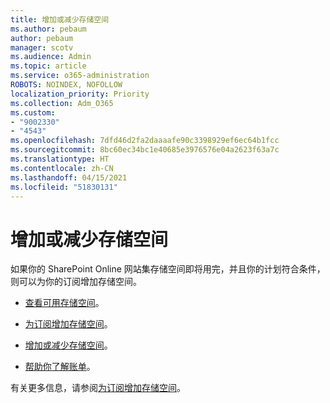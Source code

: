 ```yaml
---
title: 增加或减少存储空间
ms.author: pebaum
author: pebaum
manager: scotv
ms.audience: Admin
ms.topic: article
ms.service: o365-administration
ROBOTS: NOINDEX, NOFOLLOW
localization_priority: Priority
ms.collection: Adm_O365
ms.custom:
- "9002330"
- "4543"
ms.openlocfilehash: 7dfd46d2fa2daaaafe90c3398929ef6ec64b1fcc
ms.sourcegitcommit: 8bc60ec34bc1e40685e3976576e04a2623f63a7c
ms.translationtype: HT
ms.contentlocale: zh-CN
ms.lasthandoff: 04/15/2021
ms.locfileid: "51830131"
---
```

# <a name="increase-or-decrease-storage"></a>增加或减少存储空间

如果你的 SharePoint Online 网站集存储空间即将用完，并且你的计划符合条件，则可以为你的订阅增加存储空间。 

- [查看可用存储空间](https://docs.microsoft.com/microsoft-365/commerce/add-storage-space?view=o365-worldwide#view-available-storage)。 

- [为订阅增加存储空间](https://docs.microsoft.com/microsoft-365/commerce/add-storage-space?view=o365-worldwide#add-storage-to-your-subscription)。 

- [增加或减少存储空间](https://docs.microsoft.com/microsoft-365/commerce/add-storage-space?view=o365-worldwide#increase-or-decrease-storage)。 

- [帮助你了解账单](https://docs.microsoft.com/microsoft-365/commerce/billing-and-payments/understand-your-invoice?view=o365-worldwide)。

有关更多信息，请参阅[为订阅增加存储空间](https://docs.microsoft.com/microsoft-365/commerce/add-storage-space?view=o365-worldwide)。 
